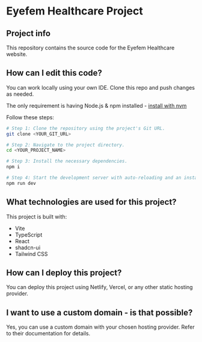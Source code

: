 # Eyefem Healthcare Project

## Project info

This repository contains the source code for the Eyefem Healthcare website.

## How can I edit this code?

You can work locally using your own IDE. Clone this repo and push changes as needed.

The only requirement is having Node.js & npm installed - [install with nvm](https://github.com/nvm-sh/nvm#installing-and-updating)

Follow these steps:

```sh
# Step 1: Clone the repository using the project's Git URL.
git clone <YOUR_GIT_URL>

# Step 2: Navigate to the project directory.
cd <YOUR_PROJECT_NAME>

# Step 3: Install the necessary dependencies.
npm i

# Step 4: Start the development server with auto-reloading and an instant preview.
npm run dev
```

## What technologies are used for this project?

This project is built with:

- Vite
- TypeScript
- React
- shadcn-ui
- Tailwind CSS

## How can I deploy this project?

You can deploy this project using Netlify, Vercel, or any other static hosting provider.

## I want to use a custom domain - is that possible?

Yes, you can use a custom domain with your chosen hosting provider. Refer to their documentation for details.
